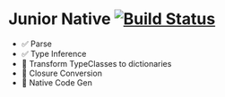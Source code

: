 # Junior Native [![Build Status](https://travis-ci.org/holoed/JuniorNative.svg?branch=master)](https://travis-ci.org/holoed/JuniorNative)

- :white_check_mark: Parse
- :white_check_mark: Type Inference
- :black_square_button: Transform TypeClasses to dictionaries
- :black_square_button: Closure Conversion
- :black_square_button: Native Code Gen
